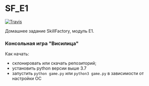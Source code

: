 # SF_E1
[![Travis][build-badge]][build]


[build-badge]: https://travis-ci.org/2100992/SF_E1/master.png?style=flat-square
[build]: https://travis-ci.org/2100992/SF_E1

Домашнее задание SkillFactory, модуль E1.

### Консольная игра "Висилица"
Как начать:
* склонировать или скачать репозиторий;
* установить python версии выше 3.7
* запустить `python game.py` или `python3 game.py` в зависимости от настройки ОС